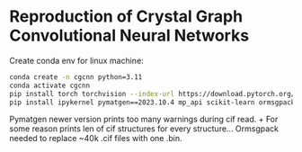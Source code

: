 # Reproduction of Crystal Graph Convolutional Neural Networks
Create conda env for linux machine:

```bash
conda create -n cgcnn python=3.11
conda activate cgcnn
pip install torch torchvision --index-url https://download.pytorch.org/whl/cu118
pip install ipykernel pymatgen==2023.10.4 mp_api scikit-learn ormsgpack zstandard pyflame
```

Pymatgen newer version prints too many warnings during cif read. + For some reason prints len of cif structures for every structure...
Ormsgpack needed to replace ~40k .cif files with one .bin.
